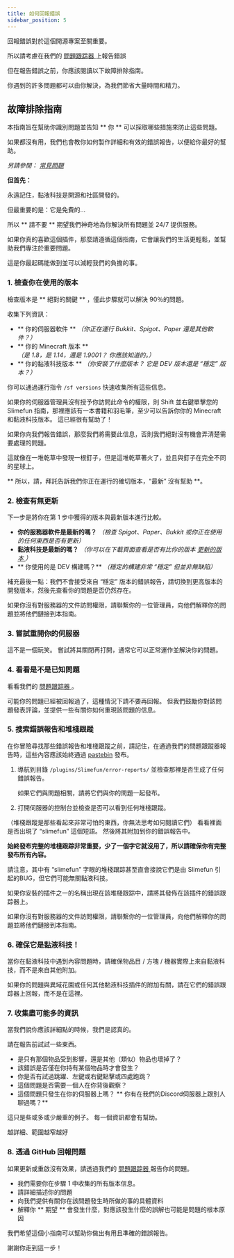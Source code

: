 ```yaml
---
title: 如何回報錯誤
sidebar_position: 5
---
```


回報錯誤對於這個開源專案至關重要。

所以請考慮在我們的 [ 問題跟踪器 ](https://github.com/Slimefun/Slimefun4/issues) 上報告錯誤

但在報告錯誤之前，你應該閱讀以下故障排除指南。

你遇到的許多問題都可以由你解決，為我們節省大量時間和精力。

## 故障排除指南

本指南旨在幫助你識別問題並告知 ** 你 ** 可以採取哪些措施來防止這些問題。

如果都沒有用，我們也會教你如何製作詳細和有效的錯誤報告，以便給你最好的幫助。

_另請參閱： [ 常見問題 ](Common-Issues.md)_

**但首先：**

永遠記住，黏液科技是開源和社區開發的。

但最重要的是：它是免費的...

所以 ** 請不要 ** 期望我們神奇地為你解決所有問題並 24/7 提供服務。

如果你真的喜歡這個插件，那麼請遵循這個指南，它會讓我們的生活更輕鬆，並幫助我們專注於重要問題。

這是你最起碼能做到並可以減輕我們的負擔的事。

### 1. 檢查你在使用的版本

檢查版本是 ** 絕對的關鍵 ** ，僅此步驟就可以解決 90％的問題。

收集下列資訊：

* ** 你的伺服器軟件 ** _（你正在運行 Bukkit、Spigot、Paper 還是其他軟件？）_
* ** 你的 Minecraft 版本 ** _（是 1.8，是 1.14，還是 1.9001？ 你應該知道的。）_
* ** 你的黏液科技版本 ** _（你安裝了什麼版本？ 它是 DEV 版本還是 “穩定” 版本？）_

你可以通過運行指令 `/sf versions` 快速收集所有這些信息。

如果你的伺服器管理員沒有授予你訪問此命令的權限，則 Shift 並右鍵單擊您的 Slimefun 指南，那裡應該有一本書籍和羽毛筆，至少可以告訴你你的 Minecraft 和黏液科技版本。 這已經很有幫助了！

如果你向我們報告錯誤，那麼我們將需要此信息，否則我們絕對沒有機會弄清楚需要處理的問題。

這就像在一堆乾草中發現一根釘子，但是這堆乾草著火了，並且與釘子在完全不同的星球上。

** 所以，請，拜託告訴我們你正在運行的確切版本，“最新” 沒有幫助 **。

### 2. 檢查有無更新

下一步是將你在第 1 步中獲得的版本與最新版本進行比較。

* **你的服務器軟件是最新的嗎？** _（檢查 Spigot、Paper、Bukkit 或你正在使用的任何東西是否有更新）_
* **黏液科技是最新的嗎？** _（你可以在下載頁面查看是否有比你的版本 [ 更新的版本 ](https://xmikux.github.io/builds/xMikux/Slimefun4/master/)）_
* ** 你使用的是 DEV 構建嗎？** _（穩定的構建非常 “穩定” 但並非無缺陷）_

補充最後一點：我們不會接受來自 “穩定” 版本的錯誤報告，請切換到更高版本的開發版本，然後先查看你的問題是否仍然存在。

如果你沒有對服務器的文件訪問權限，請聯繫你的一位管理員，向他們解釋你的問題並將他們鏈接到本指南。

### 3. 嘗試重開你的伺服器

這不是一個玩笑。 嘗試將其關閉再打開，通常它可以正常運作並解決你的問題。

### 4. 看看是不是已知問題

看看我們的 [ 問題跟踪器 ](https://github.com/Slimefun/Slimefun4/issues)。

可能你的問題已經被回報過了，這種情況下請不要再回報。 但我們鼓勵你對該問題發表評論，並提供一些有關你如何重現該問題的信息。

### 5. 搜索錯誤報告和堆棧跟蹤

在你冒險尋找那些錯誤報告和堆棧跟蹤之前，請記住，在通過我們的問題跟蹤器報告時，這些內容應該始終通過 [pastebin](https://pastebin.com/) 發布。

1. 導航到目錄 `/plugins/Slimefun/error-reports/` 並檢查那裡是否生成了任何錯誤報告。

   如果它們與問題相關，請將它們與你的問題一起發布。

2. 打開伺服器的控制台並檢查是否可以看到任何堆棧跟蹤。

（堆棧跟蹤是那些看起來非常可怕的東西，你無法思考如何閱讀它們） 看看裡面是否出現了 “slimefun” 這個短語。 然後將其附加到你的錯誤報告中。

**始終發布完整的堆棧跟踪非常重要，少了一個字它就沒用了，所以請確保你有完整發布所有內容。**

請注意，其中有 “slimefun” 字眼的堆棧跟踪甚至直會接說它們是由 Slimefun 引起的BUG，但它們可能無關黏液科技。

如果你安裝的插件之一的名稱出現在該堆棧跟踪中，請將其發佈在該插件的錯誤跟踪器上。

如果你沒有對服務器的文件訪問權限，請聯繫你的一位管理員，向他們解釋你的問題並將他們鏈接到本指南。

### 6. 確保它是黏液科技！

當你在黏液科技中遇到內容問題時，請確保物品目 / 方塊 / 機器實際上來自黏液科技，而不是來自其他附加。

如果你的問題與異域花園或任何其他黏液科技插件的附加有關，請在它們的錯誤跟踪器上回報，而不是在這裡。

### 7. 收集盡可能多的資訊

當我們說你應該詳細點的時候，我們是認真的。

請在報告前試試一些東西。

* 是只有那個物品受到影響，還是其他（類似）物品也壞掉了？
* 該錯誤是否僅在你持有某個物品時才會發生？
* 你是否有試過跳躍、左鍵或右鍵點擊或四處跑跳？
* 這個問題是否需要一個人在你背後觀察？
* 這個問題只發生在你的伺服器上嗎？ ** 你有在我們的Discord伺服器上跟別人聊過嗎？**

這只是些或多或少嚴重的例子。 每一個資訊都會有幫助。

越詳細、範圍越窄越好

### 8. 透過 GitHub 回報問題

如果更新或重啟沒有效果，請透過我們的 [ 問題跟踪器 ](https://github.com/Slimefun/Slimefun4/issues/) 報告你的問題。

* 我們需要你在步驟 1 中收集的所有版本信息。
* 請詳細描述你的問題
* 向我們提供有關你在該問題發生時所做的事的具體資料
* 解釋你 ** 期望 ** 會發生什麼，對應該發生什麼的誤解也可能是問題的根本原因

我們希望這個小指南可以幫助你做出有用且準確的錯誤報告。

謝謝你走到這一步！
